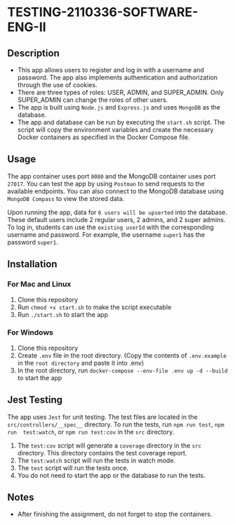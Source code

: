 # TESTING-2110336-SOFTWARE-ENG-II

## Description

- This app allows users to register and log in with a username and password. The app also implements authentication and authorization through the use of cookies.
- There are three types of roles: USER, ADMIN, and SUPER_ADMIN. Only SUPER_ADMIN can change the roles of other users.
- The app is built using `Node.js` and `Express.js` and uses `MongoDB` as the database.
- The app and database can be run by executing the `start.sh` script. The script will copy the environment variables and create the necessary Docker containers as specified in the Docker Compose file.

## Usage

The app container uses port `8080` and the MongoDB container uses port `27017`. You can test the app by using `Postman` to send requests to the available endpoints. You can also connect to the MongoDB database using `MongoDB Compass` to view the stored data.

Upon running the app, data for `6 users will be upserted` into the database. These default users include 2 regular users, 2 admins, and 2 super admins. To log in, students can use the `existing userId` with the corresponding username and password. For example, the username `super1` has the password `super1`.

## Installation

### For Mac and Linux

1. Clone this repository
2. Run `chmod +x start.sh` to make the script executable
3. Run `./start.sh` to start the app

### For Windows

1. Clone this repository
2. Create `.env` file in the root directory. (Copy the contents of `.env.example` in the `root directory` and paste it into .env)
3. In the root directory, run `docker-compose --env-file .env up -d --build` to start the app

## Jest Testing

The app uses `Jest` for unit testing. The test files are located in the `src/controllers/__spec__` directory. To run the tests, run `npm run test`, `npm run  test:watch`, or `npm run test:cov` in the `src` directory.

1. The `test:cov` script will generate a `coverage` directory in the `src` directory. This directory contains the test coverage report.
2. The `test:watch` script will run the tests in watch mode.
3. The `test` script will run the tests once.
4. You do not need to start the app or the database to run the tests.

## Notes

- After finishing the assignment, do not forget to stop the containers.
